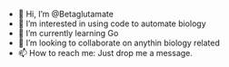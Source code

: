 - 👋 Hi, I’m @Betaglutamate
- 👀 I’m interested in using code to automate biology
- 🌱 I’m currently learning Go
- 💞️ I’m looking to collaborate on anythin biology related
- 📫 How to reach me: Just drop me a message.

<!---
Betaglutamate/Betaglutamate is a ✨ special ✨ repository because its `README.md` (this file) appears on your GitHub profile.
You can click the Preview link to take a look at your changes.
--->
